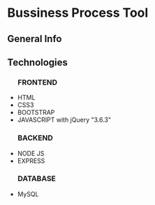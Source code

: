<h1>Bussiness Process Tool</h1>
<h2>General Info</h2>
<h2>Technologies</h2>
<ul>
  <h3>FRONTEND</h3>                  
  <li>HTML</li>
  <li>CSS3</li>
  <li>BOOTSTRAP</li>
  <li>JAVASCRIPT with jQuery "3.6.3" </li>
  <h3>BACKEND</h3>
  <li>NODE JS</li>
  <li>EXPRESS</li>
  <h3>DATABASE</h3>
  <li>MySQL</li>

</ul>
